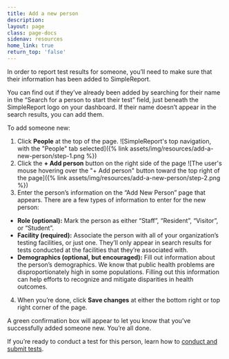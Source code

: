```yaml
---
title: Add a new person
description:
layout: page
class: page-docs
sidenav: resources
home_link: true
return_top: 'false'
---
```


In order to report test results for someone, you’ll need to make sure that their information has been added to SimpleReport.

You can find out if they’ve already been added by searching for their name in the “Search for a person to start their test” field, just beneath the SimpleReport logo on your dashboard. If their name doesn’t appear in the search results, you can add them.

To add someone new:
1. Click **People** at the top of the page.
![SimpleReport's top navigation, with the "People" tab selected]({% link assets/img/resources/add-a-new-person/step-1.png %})
1. Click the **+ Add person** button on the right side of the page
![The user's mouse hovering over the "+ Add person" button toward the top right of the page]({% link assets/img/resources/add-a-new-person/step-2.png %})
3. Enter the person’s information on the “Add New Person” page that appears. There are a few types of information to enter for the new person:
- **Role (optional):** Mark the person as either “Staff”, “Resident”, “Visitor”, or “Student”.
- **Facility (required):**  Associate the person with all of your organization’s testing facilities, or just one. They’ll only appear in search results for tests conducted at the facilities that they’re associated with.
- **Demographics (optional, but encouraged):** Fill out information about the person’s demographics. We know that public health problems are disproportionately high in some populations. Filling out this information can help efforts to recognize and mitigate disparities in health outcomes.
4. When you’re done, click **Save changes** at either the bottom right or top right corner of the page.

A green confirmation box will appear to let you know that you’ve successfully added someone new. You’re all done.

If you’re ready to conduct a test for this person, learn how to [conduct and submit tests]().
